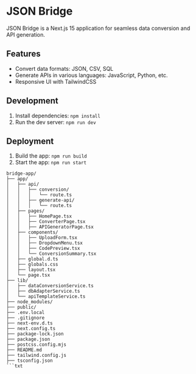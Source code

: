 # JSON Bridge

JSON Bridge is a Next.js 15 application for seamless data conversion and API generation.

## Features
- Convert data formats: JSON, CSV, SQL
- Generate APIs in various languages: JavaScript, Python, etc.
- Responsive UI with TailwindCSS

## Development
1. Install dependencies: `npm install`
2. Run the dev server: `npm run dev`

## Deployment
1. Build the app: `npm run build`
2. Start the app: `npm run start`

```
bridge-app/
├── app/
│   ├── api/
│   │   ├── conversion/
│   │   │   └── route.ts
│   │   ├── generate-api/
│   │   │   └── route.ts
│   ├── pages/
│   │   ├── HomePage.tsx
│   │   ├── ConverterPage.tsx
│   │   ├── APIGeneratorPage.tsx
│   ├── components/
│   │   ├── UploadForm.tsx
│   │   ├── DropdownMenu.tsx
│   │   ├── CodePreview.tsx
│   │   └── ConversionSummary.tsx
│   ├── global.d.ts
│   ├── globals.css
│   ├── layout.tsx
│   └── page.tsx
├── lib/
│   ├── dataConversionService.ts
│   ├── dbAdapterService.ts
│   └── apiTemplateService.ts
├── node_modules/
├── public/
├── .env.local
├── .gitignore
├── next-env.d.ts
├── next.config.ts
├── package-lock.json
├── package.json
├── postcss.config.mjs
├── README.md
├── tailwind.config.js
├── tsconfig.json
```txt
